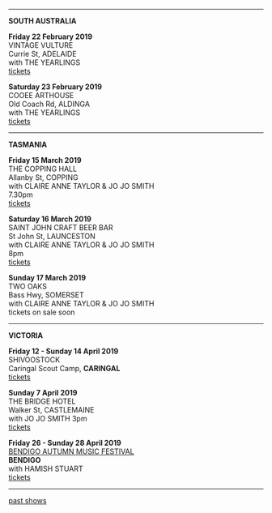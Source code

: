 * * * * *   

**SOUTH AUSTRALIA**    

**Friday 22 February 2019**  
VINTAGE VULTURE  
Currie St, ADELAIDE  
with THE YEARLINGS  
[tickets](http://www.trybooking.com/ZSUZ) 
   
**Saturday 23 February 2019**  
COOEE ARTHOUSE  
Old Coach Rd, ALDINGA  
with THE YEARLINGS  
[tickets](https://www.eventbrite.com.au/e/lucie-thorne-the-yearlings-tickets-53040143497 )

* * * * *   

**TASMANIA**

**Friday 15 March 2019**  
THE COPPING HALL   
Allanby St, COPPING  
with CLAIRE ANNE TAYLOR & JO JO SMITH    
7.30pm  
[tickets](http://www.trybooking.com/ZSVC)       

**Saturday 16 March 2019**  
SAINT JOHN CRAFT BEER BAR     
St John St, LAUNCESTON    
with CLAIRE ANNE TAYLOR & JO JO SMITH    
8pm  
[tickets](http://www.trybooking.com/ZTIS)      

**Sunday 17 March 2019**  
TWO OAKS      
Bass Hwy, SOMERSET     
with CLAIRE ANNE TAYLOR & JO JO SMITH    
tickets on sale soon   

* * * * *   

**VICTORIA**    

**Friday 12 - Sunday 14 April 2019**  
SHIVOOSTOCK  
Caringal Scout Camp, **CARINGAL**  
[tickets](https://www.trybooking.com/book/event?eid=419474)     

**Sunday 7 April 2019**  
THE BRIDGE HOTEL      
Walker St, CASTLEMAINE        
with JO JO SMITH
3pm      
[tickets](http://www.trybooking.com/ZTIU)  
    
**Friday 26 - Sunday 28 April 2019**  
[BENDIGO AUTUMN MUSIC FESTIVAL](http://www.bendigoautumnmusic.com)     
**BENDIGO**  
with HAMISH STUART    
[tickets](http://www.bendigoautumnmusic.com/)     

* * * * *  
 

[past shows](?p=shows/archive/)
